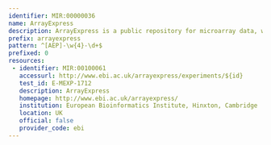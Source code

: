 ```yaml
---
identifier: MIR:00000036
name: ArrayExpress
description: ArrayExpress is a public repository for microarray data, which is aimed at storing MIAME-compliant data in accordance with Microarray Gene Expression Data (MGED) recommendations.
prefix: arrayexpress
pattern: ^[AEP]-\w{4}-\d+$
prefixed: 0
resources:
 - identifier: MIR:00100061
   accessurl: http://www.ebi.ac.uk/arrayexpress/experiments/${id}
   test_id: E-MEXP-1712
   description: ArrayExpress
   homepage: http://www.ebi.ac.uk/arrayexpress/
   institution: European Bioinformatics Institute, Hinxton, Cambridge
   location: UK
   official: false
   provider_code: ebi
---
```


